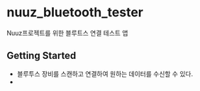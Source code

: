 # nuuz_bluetooth_tester

Nuuz프로젝트를 위한 블루트스 연결 테스트 앱

## Getting Started

- 블루투스 장비를 스캔하고 연결하여 원하는 데이터를 수신할 수 있다.
- 

